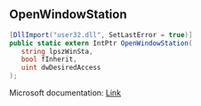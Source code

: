 ## OpenWindowStation

```csharp
[DllImport("user32.dll", SetLastError = true)]
public static extern IntPtr OpenWindowStation(
   string lpszWinSta,
   bool fInherit,
   uint dwDesiredAccess
);
```

Microsoft documentation: [Link](https://docs.microsoft.com/en-us/windows/win32/api/winuser/nf-winuser-openwindowstationw)
